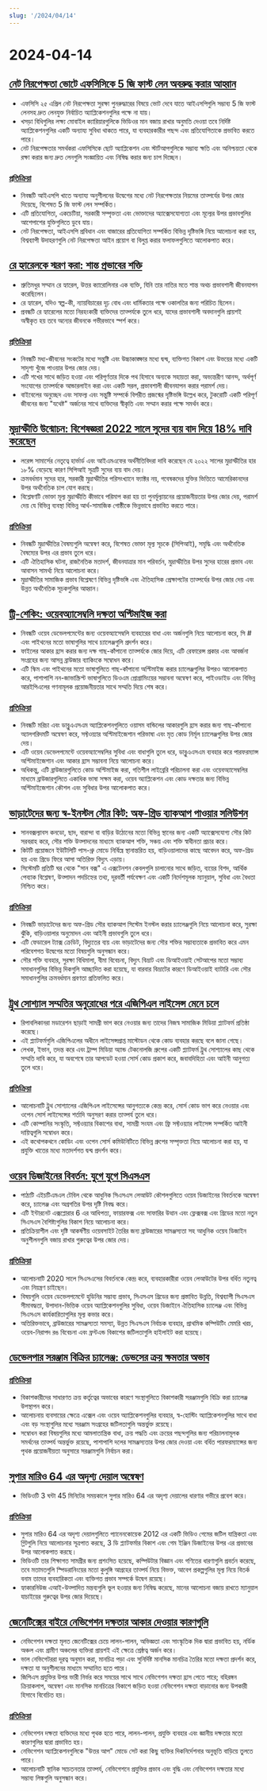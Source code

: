 ```yaml
---
slug: '/2024/04/14'
---
```


# 2024-04-14

## [নেট নিরপেক্ষতা ভোটে এফসিসিকে 5 জি ফাস্ট লেন অবরুদ্ধ করার আহ্বান](https://cyberlaw.stanford.edu/blog/2024/04/harmful-5g-fast-lanes-are-coming-fcc-needs-stop-them)

- এফসিসি ২৫ এপ্রিল নেট নিরপেক্ষতা সুরক্ষা পুনরুদ্ধারের বিষয়ে ভোট দেবে যাতে আইএসপিগুলি সম্ভাব্য 5 জি ফাস্ট লেনসহ দ্রুত লেনযুক্ত নির্বাচিত অ্যাপ্লিকেশনগুলির পক্ষে না যায়।
- খসড়া বিধিগুলির লক্ষ্য মোবাইল ক্যারিয়ারগুলিকে ভিডিওর মান বজায় রাখার অনুমতি দেওয়া তবে নির্দিষ্ট অ্যাপ্লিকেশনগুলির একটি অন্যায্য সুবিধা থাকতে পারে, যা ব্যবহারকারীর পছন্দ এবং প্রতিযোগিতাকে প্রভাবিত করতে পারে।
- নেট নিরপেক্ষতার সমর্থকরা এফসিসিকে ছোট অ্যাপ্লিকেশন এবং স্টার্টআপগুলিকে সম্ভাব্য ক্ষতি এবং অনিশ্চয়তা থেকে রক্ষা করার জন্য দ্রুত লেনগুলি সংজ্ঞায়িত এবং নিষিদ্ধ করার জন্য চাপ দিচ্ছেন।

### [প্রতিক্রিয়া](https://news.ycombinator.com/item?id=40024062)

- নিবন্ধটি আইএসপি খাতে অন্যায্য অনুশীলনের উদ্বেগের মধ্যে নেট নিরপেক্ষতার নিয়মের তাত্পর্যের উপর জোর দিয়েছে, বিশেষত 5 জি ফাস্ট লেন সম্পর্কিত।
- এটি প্রতিযোগিতা, একচেটিয়া, সরকারী সম্পৃক্ততা এবং ভোক্তাদের অ্যাক্সেসযোগ্যতা এবং মূল্যের উপর প্রভাবগুলির আশেপাশের যুক্তিগুলিতে ডুবে যায়।
- নেট নিরপেক্ষতা, আইএসপি প্রবিধান এবং বাজারের প্রতিযোগিতা সম্পর্কিত বিভিন্ন দৃষ্টিভঙ্গি নিয়ে আলোচনা করা হয়, বিশ্বব্যাপী উদাহরণগুলি নেট নিরপেক্ষতা আইন প্রয়োগ বা বিলুপ্ত করার ফলাফলগুলিতে আলোকপাত করে।

## [রে হ্যারেলকে স্মরণ করা: শান্ত প্রভাবের শক্তি](https://bittersoutherner.com/feature/2023/obituary-for-a-quiet-life)

- শ্রুতিমধুর সম্মান রে হ্যারেল, উত্তর ক্যারোলিনার এক ব্যক্তি, যিনি তার নাতির মতে শান্ত অথচ প্রভাবশালী জীবনযাপন করেছিলেন।
- রে হ্যারেল, যদিও স্বল্প-কী, ন্যায়বিচারের দৃঢ় বোধ এবং ধার্মিকতার পক্ষে ওকালতির জন্য পরিচিত ছিলেন।
- প্রবন্ধটি রে হ্যারেলের মতো নিরহংকারী ব্যক্তিদের তাত্পর্যকে তুলে ধরে, যাদের প্রভাবশালী অবদানগুলি প্রায়শই অস্বীকৃত হয় তবে অন্যের জীবনকে গভীরভাবে স্পর্শ করে।

### [প্রতিক্রিয়া](https://news.ycombinator.com/item?id=40028643)

- নিবন্ধটি মধ্য-জীবনের সংকটের মধ্যে সন্তুষ্টি এবং উচ্চাকাঙ্ক্ষার মধ্যে দ্বন্দ্ব, ব্যক্তিগত বিকাশ এবং উভয়ের মধ্যে একটি সাদৃশ্য খুঁজে পাওয়ার উপর জোর দেয়।
- এটি শখের সাথে জড়িত হওয়া এবং পরিপূর্ণতার দিকে পথ হিসাবে অন্যকে সহায়তা করা, অভ্যন্তরীণ আনন্দ, অর্থপূর্ণ সংযোগের তাত্পর্যকে আন্ডারলাইন করা এবং একটি সরল, প্রভাবশালী জীবনযাপন করার পরামর্শ দেয়।
- বাইবেলের অনুচ্ছেদ এবং সাফল্য এবং সন্তুষ্টি সম্পর্কে বিপরীত প্রজন্মের দৃষ্টিভঙ্গি উল্লেখ করে, টুকরোটি একটি পরিপূর্ণ জীবনের জন্য "যথেষ্ট" অর্জনের সাথে ব্যক্তিদের স্বীকৃতি এবং সম্মান করার পক্ষে সমর্থন করে।

## [মুদ্রাস্ফীতি উন্মোচন: বিশেষজ্ঞরা 2022 সালে সুদের ব্যয় বাদ দিয়ে 18% দাবি করেছেন](https://www.forbes.com/sites/theapothecary/2024/03/23/summers-inflation-reached-18-in-2022-using-the-governments-previous-formula/)

- লরেন্স সামার্সের নেতৃত্বে হার্ভার্ড এবং আইএমএফের অর্থনীতিবিদরা দাবি করেছেন যে ২০২২ সালের মুদ্রাস্ফীতির হার ১৮% বেড়েছে কারণ সিপিআই সূত্রটি সুদের ব্যয় বাদ দেয়।
- ক্রমবর্ধমান সুদের হার, সরকারী মুদ্রাস্ফীতির পরিসংখ্যানে ফ্যাক্টর নয়, গবেষকদের যুক্তির ভিত্তিতে আমেরিকানদের উপর অর্থনৈতিক চাপ যোগ করছে।
- বিশ্লেষণটি ভোক্তা মূল্য মুদ্রাস্ফীতি কীভাবে পরিমাপ করা হয় তা পুনর্মূল্যায়নের প্রয়োজনীয়তার উপর জোর দেয়, পরামর্শ দেয় যে বিভিন্ন ব্যবস্থা বিভিন্ন আর্থ-সামাজিক গোষ্ঠীকে ভিন্নভাবে প্রভাবিত করতে পারে।

### [প্রতিক্রিয়া](https://news.ycombinator.com/item?id=40025339)

- নিবন্ধটি মুদ্রাস্ফীতির বৈষম্যগুলি অন্বেষণ করে, বিশেষত ভোক্তা মূল্য সূচকে (সিপিআই), সমৃদ্ধি এবং অর্থনৈতিক বৈষম্যের উপর এর প্রভাব তুলে ধরে।
- এটি ঐতিহাসিক ঘটনা, রাজনৈতিক মতাদর্শ, জীবনযাত্রার মান পরিবর্তন, মুদ্রাস্ফীতির উপর সুদের হারের প্রভাব এবং আবাসন সামর্থ্য নিয়ে আলোচনা করে।
- মুদ্রাস্ফীতির সামাজিক প্রভাব বিশ্লেষণে বিভিন্ন দৃষ্টিভঙ্গি এবং ঐতিহাসিক প্রেক্ষাপটের তাত্পর্যের উপর জোর দেয় এবং উন্নত অর্থনৈতিক সূচকগুলির আহ্বান।

## [ট্রি-শেকিং: ওয়েবঅ্যাসেম্বলি দক্ষতা অপ্টিমাইজ করা](https://wingolog.org/archives/2023/11/24/tree-shaking-the-horticulturally-misguided-algorithm)

- নিবন্ধটি ওয়েব ডেভেলপমেন্টের জন্য ওয়েবঅ্যাসেম্বলি ব্যবহারের বাধা এবং অর্জনগুলি নিয়ে আলোচনা করে, সি # এবং পাইথনের মতো ভাষাগুলির সাথে চ্যালেঞ্জগুলি প্রদর্শন করে।
- ফাইলের আকার হ্রাস করার জন্য দক্ষ গাছ-কাঁপানো তাত্পর্যকে জোর দিয়ে, এটি রেফারেন্স প্রকার এবং আবর্জনা সংগ্রহের জন্য আসন্ন ব্রাউজার ব্যাকিংকে সম্বোধন করে।
- এটি স্কিম এবং পাইথনের মতো ভাষাগুলিতে গাছ-কাঁপানো অপ্টিমাইজ করার চ্যালেঞ্জগুলির উপরও আলোকপাত করে, পাশাপাশি নন-জাভাস্ক্রিপ্ট ভাষাগুলিতে ডিওএম প্রোগ্রামিংয়ের সম্ভাবনা অন্বেষণ করে, পাইওডাইড এবং বিভিন্ন আরইপিএলের গণনামূলক প্রয়োজনীয়তার সাথে সম্মতি দিয়ে শেষ করে।

### [প্রতিক্রিয়া](https://news.ycombinator.com/item?id=40023319)

- নিবন্ধটি মরিচা এবং ডাব্লুএএসএম অ্যাপ্লিকেশনগুলিতে ওয়াসম বান্ডিলের আকারগুলি হ্রাস করার জন্য গাছ-কাঁপানো অ্যালগরিদমটি অন্বেষণ করে, সফ্টওয়্যার অপ্টিমাইজেশান পরিভাষা এবং মৃত কোড নির্মূল চ্যালেঞ্জগুলির উপর জোর দেয়।
- এটি ওয়েব ডেভেলপমেন্টে ওয়েবঅ্যাসেম্বলির সুবিধা এবং বাধাগুলি তুলে ধরে, ডাব্লুএএসএম ব্যবহার করে পারফরম্যান্স অপ্টিমাইজেশান এবং আকার হ্রাস সম্ভাবনা নিয়ে আলোচনা করে।
- অধিকন্তু, এটি ব্রাউজারগুলিতে কোড অপ্টিমাইজ করা, গতিশীল লাইব্রেরি পরিচালনা করা এবং ওয়েবঅ্যাসেম্বলির মাধ্যমে ব্রাউজারগুলিতে একাধিক ভাষা সক্ষম করা, ওয়েব অ্যাপ্লিকেশন এবং কোড দক্ষতার জন্য বিভিন্ন অপ্টিমাইজেশান কৌশল এবং সুবিধার উপর আলোকপাত করে।

## [ভাড়াটেদের জন্য স্ব-ইনস্টল সৌর কিট: অফ-গ্রিড ব্যাকআপ পাওয়ার সলিউশন](https://sunboxlabs.com)

- সানবক্সল্যাবস কনডো, ছাদ, বারান্দা বা বাড়ির উঠোনের মতো বিভিন্ন স্থানের জন্য একটি অ্যাক্সেসযোগ্য সৌর কিট সরবরাহ করে, সৌর শক্তি উত্পাদনের মাধ্যমে ব্যাকআপ শক্তি, সঞ্চয় এবং শক্তি স্বাধীনতা প্রচার করে।
- কিটটি প্রয়োজনে ইউটিলিটি পাস-থ্রু মোডে নির্বিঘ্নে স্থানান্তরিত হয়, বাড়িওয়ালাদের কাছে আবেদন করে, অফ-গ্রিড হয় এবং গ্রিডে ফিরে আসা অতিরিক্ত বিদ্যুৎ এড়ায়।
- সিস্টেমটি প্রতিটি ঘর থেকে "সান বক্স" এ এক্সটেনশন কেবলগুলি চালানোর সাথে জড়িত, ব্যয়ের বিশদ, আর্থিক পেব্যাক বিশ্লেষণ, উত্পাদন পদচিহ্নের তথ্য, দূরবর্তী পর্যবেক্ষণ এবং একটি নির্দেশমূলক ম্যানুয়াল, সুবিধা এবং বৈধতা নিশ্চিত করে।

### [প্রতিক্রিয়া](https://news.ycombinator.com/item?id=40025195)

- নিবন্ধটি ভাড়াটেদের জন্য অফ-গ্রিড সৌর ব্যাকআপ সিস্টেম ইনস্টল করার চ্যালেঞ্জগুলি নিয়ে আলোচনা করে, সুরক্ষা ঝুঁকি, বাড়িওয়ালার অনুমোদন এবং আইনী প্রভাবগুলি তুলে ধরে।
- এটি ফেডারেল ট্যাক্স ক্রেডিট, বিদ্যুতের ব্যয় এবং ভাড়াটেদের জন্য সৌর শক্তির সম্ভাব্যতাকে প্রভাবিত করে এমন পরিবেশগত উদ্বেগের মতো বিষয়গুলি অনুসন্ধান করে।
- সৌর শক্তি ব্যবহার, সুরক্ষা বিধিমালা, বীমা বিবেচনা, বিদ্যুৎ বিভ্রাট এবং ডিআইওয়াই সেটআপের মতো সম্ভাব্য সমাধানগুলির বিভিন্ন দিকগুলি আচ্ছাদিত করা হয়েছে, যা বারবার বিভ্রাটের কারণে ডিআইওয়াই ব্যাটারি এবং সৌর সমাধানগুলির ক্রমবর্ধমান প্রবণতা প্রতিফলিত করে।

## [ট্রুথ সোশ্যাল সম্মতির অনুরোধের পরে এজিপিএল লাইসেন্স মেনে চলে](https://boehs.org/node/truth-social)

- রিপাবলিকানরা মডারেশন ছাড়াই সামগ্রী ভাগ করে নেওয়ার জন্য তাদের নিজস্ব সামাজিক মিডিয়া প্ল্যাটফর্ম প্রতিষ্ঠা করেছে।
- এই প্ল্যাটফর্মগুলি এজিপিএলের অধীনে লাইসেন্সপ্রাপ্ত মাস্টোডন থেকে কোড ব্যবহার করছে বলে জানা গেছে।
- লেখক, ইভান, তদন্ত করে এবং ট্রাম্প মিডিয়া অ্যান্ড টেকনোলজি গ্রুপের একটি প্ল্যাটফর্ম ট্রুথ সোশ্যালের কাছ থেকে সম্মতি দাবি করে, যা অবশেষে তার আপডেট হওয়া সোর্স কোড প্রকাশ করে, জবাবদিহিতা এবং আইনী আনুগত্য তুলে ধরে।

### [প্রতিক্রিয়া](https://news.ycombinator.com/item?id=40028338)

- আলোচনাটি ট্রুথ সোশ্যালের এজিপিএল লাইসেন্সের আনুগত্যকে কেন্দ্র করে, সোর্স কোড ভাগ করে নেওয়ার এবং ওপেন সোর্স লাইসেন্সের শর্তাদি অনুসরণ করার তাত্পর্য তুলে ধরে।
- এটি কোম্পানির সংস্কৃতি, সফ্টওয়্যার বিকাশের বাধা, সামগ্রী সংযম এবং ফ্রি সফ্টওয়্যার লাইসেন্স সম্পর্কিত আইনী দায়িত্বগুলি সম্বোধন করে।
- এই কথোপকথনে কোডিং এবং ওপেন সোর্স কমিউনিটিতে বিভিন্ন গ্রুপের সম্পৃক্ততা নিয়ে আলোচনা করা হয়, যা প্রযুক্তি খাতের মধ্যে মতাদর্শগত দ্বন্দ্ব প্রদর্শন করে।

## [ওয়েব ডিজাইনের বিবর্তন: যুগে যুগে সিএসএস](https://eev.ee/blog/2020/02/01/old-css-new-css/)

- পাঠ্যটি এইচটিএমএল টেবিল থেকে আধুনিক সিএসএস লেআউট কৌশলগুলিতে ওয়েব ডিজাইনের বিবর্তনকে অন্বেষণ করে, চ্যালেঞ্জ এবং অগ্রগতির উপর দৃষ্টি নিবদ্ধ করে।
- এটি ইন্টারনেট এক্সপ্লোরার 6 এর আধিপত্য, ফায়ারফক্স এবং সাফারির উত্থান এবং ফ্লেক্সবক্স এবং গ্রিডের মতো নতুন সিএসএস বৈশিষ্ট্যগুলির বিকাশ নিয়ে আলোচনা করে।
- প্রতিক্রিয়াশীল এবং দৃষ্টি আকর্ষণীয় ওয়েবসাইট তৈরির জন্য ব্রাউজারের সামঞ্জস্যতা সহ আধুনিক ওয়েব ডিজাইন অনুশীলনগুলি বজায় রাখার গুরুত্বের উপর জোর দেয়।

### [প্রতিক্রিয়া](https://news.ycombinator.com/item?id=40023892)

- আলোচনাটি 2020 সালে সিএসএসের বিবর্তনকে কেন্দ্র করে, ব্যবহারকারীরা ওয়েব লেআউটের উপর বর্ধিত নতুনত্ব এবং নিয়ন্ত্রণ চাইছেন।
- বিষয়গুলি ওয়েব ডেভেলপমেন্টে হুডিনির সম্ভাব্য প্রভাব, সিএসএস গ্রিডের জন্য প্রস্তাবিত উন্নতি, বিশ্বব্যাপী সিএসএস সীমাবদ্ধতা, উপাদান-ভিত্তিক ওয়েব অ্যাপ্লিকেশনগুলির সুবিধা, ওয়েব ডিজাইনে ঐতিহাসিক চ্যালেঞ্জ এবং বিভিন্ন সিএসএস কার্যকারিতাগুলির মূল্য কভার করে।
- অতিরিক্তভাবে, ব্রাউজারের সামঞ্জস্যতা সমস্যা, উন্নত সিএসএস নির্বাচক ব্যবহার, প্রাথমিক কম্পিউটিং মেমরি খরচ, ওয়েব-নিরাপদ রঙ বিবেচনা এবং ফ্রন্টএন্ড বিকাশের জটিলতাগুলি হাইলাইট করা হয়েছে।

## [ডেভেলপার সরঞ্জাম বিক্রির চ্যালেঞ্জ: ডেভসের ক্রয় ক্ষমতার অভাব](https://twitter.com/d_feldman/status/1779203622351339955)

### [প্রতিক্রিয়া](https://news.ycombinator.com/item?id=40029283)

- বিকাশকারীদের সাধারণত ক্রয় কর্তৃত্বের অভাবের কারণে সংস্থাগুলিতে বিকাশকারী সরঞ্জামগুলি বিক্রি করা চ্যালেঞ্জ উপস্থাপন করে।
- আলোচনায় ব্যবসায়ের ক্ষেত্রে এক্সেল এবং ওয়েব অ্যাপ্লিকেশনগুলির ব্যবহার, স্ব-হোস্টিং অ্যাপ্লিকেশনগুলির সাথে বাধা এবং বড় সংস্থাগুলির মধ্যে সরঞ্জাম সংগ্রহের জটিলতাগুলি অন্তর্ভুক্ত রয়েছে।
- সম্বোধন করা বিষয়গুলির মধ্যে আমলাতান্ত্রিক বাধা, ক্রয় পদ্ধতি এবং ক্রয়ের পছন্দগুলির জন্য পরিচালনামূলক সমর্থনের তাত্পর্য অন্তর্ভুক্ত রয়েছে, পাশাপাশি দলের সামঞ্জস্যতার উপর জোর দেওয়া এবং বর্ধিত পারফরম্যান্সের জন্য পৃথক প্রয়োজনীয়তা অনুসারে সরঞ্জামগুলি নির্বাচন করা।

## [সুপার মারিও 64 এর অদৃশ্য দেয়াল অন্বেষণ](https://www.youtube.com/watch?v=YsXCVsDFiXA)

- ভিডিওটি 3 ঘন্টা 45 মিনিটের সময়কালে সুপার মারিও 64 এর অদৃশ্য দেয়ালের ধারণার গভীরে প্রবেশ করে।

### [প্রতিক্রিয়া](https://news.ycombinator.com/item?id=40027249)

- সুপার মারিও 64 এর অদৃশ্য দেয়ালগুলিতে প্যানেনকোয়েক 2012 এর একটি ভিডিও গেমের জটিল যান্ত্রিকতা এবং গ্লিটগুলি নিয়ে আলোচনার সূত্রপাত করছে, 3 ডি প্ল্যাটফর্মার বিকাশ এবং গেম ইঞ্জিন ডিজাইনের উপর এর প্রভাবের উপর আলোকপাত করছে।
- ভিডিওটি তার শিক্ষাগত সামগ্রীর জন্য প্রশংসিত হয়েছে, কম্পিউটার বিজ্ঞান এবং গণিতের ধারণাগুলি প্রবর্তন করেছে, তবে মতামতগুলি স্পিডরানিংয়ের মতো কুলুঙ্গি আগ্রহের তাত্পর্য নিয়ে বিভক্ত, আবেগ প্রকল্পগুলির মূল্য নিয়ে বিতর্ক বনাম তাদের ব্যবহারিকতা এবং ব্যক্তিগত প্রভাব সম্পর্কে উদ্বেগ রয়েছে।
- হ্যাকারনিউজ এআই-উত্পাদিত মন্তব্যগুলি ভুল হওয়ার জন্য নিষিদ্ধ করেছে, মানের আলোচনা বজায় রাখতে ম্যানুয়াল যাচাইয়ের গুরুত্বের উপর জোর দিয়েছে।

## [জেনেটিক্সের বাইরে নেভিগেশন দক্ষতার আকার দেওয়ার কারণগুলি](https://knowablemagazine.org/content/article/society/2024/why-do-some-people-always-get-lost-but-others-dont)

- নেভিগেশন দক্ষতা মূলত জেনেটিক্সের চেয়ে লালন-পালন, অভিজ্ঞতা এবং সাংস্কৃতিক দিক দ্বারা প্রভাবিত হয়, নর্ডিক অঞ্চল এবং গ্রামীণ অঞ্চলের ব্যক্তিরা প্রায়শই এই ক্ষেত্রে শ্রেষ্ঠত্ব অর্জন করে।
- ভাল নেভিগেটররা দূরত্ব অনুমান করা, মানচিত্র পড়া এবং সুনির্দিষ্ট মানসিক মানচিত্র তৈরির মতো দক্ষতা প্রদর্শন করে, দক্ষতা যা অনুশীলনের মাধ্যমে সম্মানিত হতে পারে।
- জিপিএস প্রযুক্তির উপর ভারী নির্ভর করে সময়ের সাথে সাথে নেভিগেশন দক্ষতা হ্রাস পেতে পারে; বহিরঙ্গন ক্রিয়াকলাপ, অন্বেষণ এবং মানসিক মানচিত্রের বিকাশে জড়িত হওয়া নেভিগেশন দক্ষতা বাড়ানোর জন্য উপকারী হিসাবে বিবেচিত হয়।

### [প্রতিক্রিয়া](https://news.ycombinator.com/item?id=40022651)

- নেভিগেশন দক্ষতা ব্যক্তিদের মধ্যে পৃথক হতে পারে, লালন-পালন, প্রযুক্তি ব্যবহার এবং জ্ঞানীয় দক্ষতার মতো কারণগুলির দ্বারা প্রভাবিত হয়।
- নেভিগেশন অ্যাপ্লিকেশনগুলিকে "উত্তর আপ" মোডে সেট করা কিছু ব্যক্তির দিকনির্দেশনার অনুভূতি বাড়িয়ে তুলতে পারে।
- আলোচনাটি স্থানিক সচেতনতার তাত্পর্য, নেভিগেশনে প্রযুক্তির প্রভাব এবং বুদ্ধি এবং নেভিগেশন দক্ষতার মধ্যে সম্ভাব্য লিঙ্কগুলি অনুসন্ধান করে।

<head>
  <meta property="og:title" content="নেট নিরপেক্ষতা ভোটে এফসিসিকে 5 জি ফাস্ট লেন অবরুদ্ধ করার আহ্বান" />
  <meta property="og:type" content="website" />
  <meta property="og:image" content="https://og.cho.sh/api/og/?title=%E0%A6%A8%E0%A7%87%E0%A6%9F%20%E0%A6%A8%E0%A6%BF%E0%A6%B0%E0%A6%AA%E0%A7%87%E0%A6%95%E0%A7%8D%E0%A6%B7%E0%A6%A4%E0%A6%BE%20%E0%A6%AD%E0%A7%8B%E0%A6%9F%E0%A7%87%20%E0%A6%8F%E0%A6%AB%E0%A6%B8%E0%A6%BF%E0%A6%B8%E0%A6%BF%E0%A6%95%E0%A7%87%205%20%E0%A6%9C%E0%A6%BF%20%E0%A6%AB%E0%A6%BE%E0%A6%B8%E0%A7%8D%E0%A6%9F%20%E0%A6%B2%E0%A7%87%E0%A6%A8%20%E0%A6%85%E0%A6%AC%E0%A6%B0%E0%A7%81%E0%A6%A6%E0%A7%8D%E0%A6%A7%20%E0%A6%95%E0%A6%B0%E0%A6%BE%E0%A6%B0%20%E0%A6%86%E0%A6%B9%E0%A7%8D%E0%A6%AC%E0%A6%BE%E0%A6%A8&subheading=%E0%A6%B0%E0%A6%AC%E0%A6%BF%E0%A6%AC%E0%A6%BE%E0%A6%B0%2C%20%E0%A7%A7%E0%A7%AA%20%E0%A6%8F%E0%A6%AA%E0%A7%8D%E0%A6%B0%E0%A6%BF%E0%A6%B2%2C%20%E0%A7%A8%E0%A7%A6%E0%A7%A8%E0%A7%AA%3A%20%E0%A6%B9%E0%A7%8D%E0%A6%AF%E0%A6%BE%E0%A6%95%E0%A6%BE%E0%A6%B0%20%E0%A6%A8%E0%A6%BF%E0%A6%89%E0%A6%9C%20%E0%A6%B8%E0%A6%BE%E0%A6%B0%E0%A6%B8%E0%A6%82%E0%A6%95%E0%A7%8D%E0%A6%B7%E0%A7%87%E0%A6%AA" />
</head>
